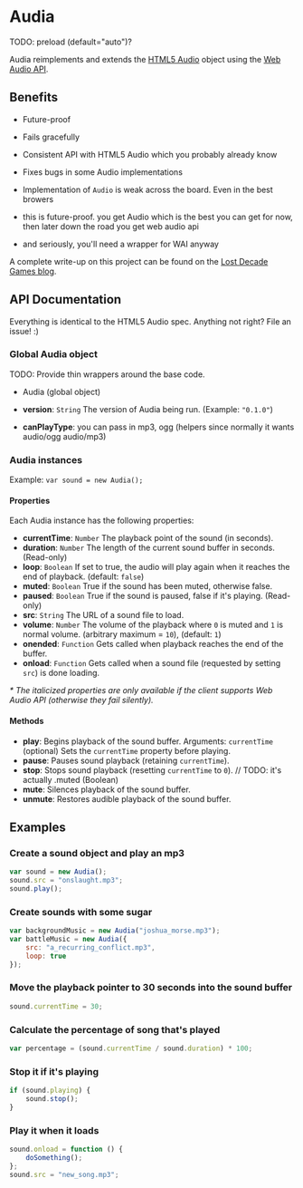 # Audia

TODO: preload (default="auto")?

Audia reimplements and extends the [HTML5 Audio][1] object using the [Web Audio API][2].

## Benefits

* Future-proof
* Fails gracefully
* Consistent API with HTML5 Audio which you probably already know
* Fixes bugs in some Audio implementations

* Implementation of `Audio` is weak across the board. Even in the best browers
* this is future-proof. you get Audio which is the best you can get for now, then later down the road you get web audio api
* and seriously, you'll need a wrapper for WAI anyway

A complete write-up on this project can be found on the [Lost Decade Games blog][2].

## API Documentation

Everything is identical to the HTML5 Audio spec. Anything not right? File an issue! :)

### Global Audia object

TODO: Provide thin wrappers around the base code.
* Audia (global object)

* **version**: `String` The version of Audia being run. (Example: `"0.1.0"`)
* **canPlayType**: you can pass in mp3, ogg (helpers since normally it wants audio/ogg audio/mp3)

### Audia instances

Example: `var sound = new Audia();`

#### Properties

Each Audia instance has the following properties:

* **currentTime**: `Number` The playback point of the sound (in seconds).
* **duration**: `Number` The length of the current sound buffer in seconds. (Read-only)
* **loop**: `Boolean` If set to true, the audio will play again when it reaches the end of playback. (default: `false`)
* **muted**: `Boolean` True if the sound has been muted, otherwise false.
* **paused**: `Boolean` True if the sound is paused, false if it's playing. (Read-only)
* **src**: `String` The URL of a sound file to load.
* **volume**: `Number` The volume of the playback where `0` is muted and `1` is normal volume. (arbitrary maximum = `10`), (default: `1`)
* **onended**: `Function` Gets called when playback reaches the end of the buffer.
* **onload**: `Function` Gets called when a sound file (requested by setting `src`) is done loading.

_* The italicized properties are only available if the client supports Web Audio API (otherwise they fail silently)._

#### Methods

* **play**: Begins playback of the sound buffer. Arguments: `currentTime` (optional) Sets the `currentTime` property before playing.
* **pause**: Pauses sound playback (retaining `currentTime`).
* **stop**: Stops sound playback (resetting `currentTime` to `0`).
// TODO: it's actually .muted (Boolean)
* **mute**: Silences playback of the sound buffer.
* **unmute**: Restores audible playback of the sound buffer.

## Examples

### Create a sound object and play an mp3

```javascript
var sound = new Audia();
sound.src = "onslaught.mp3";
sound.play();
```
### Create sounds with some sugar

```javascript
var backgroundMusic = new Audia("joshua_morse.mp3");
var battleMusic = new Audia({
	src: "a_recurring_conflict.mp3",
	loop: true
});
```

### Move the playback pointer to 30 seconds into the sound buffer

```javascript
sound.currentTime = 30;
```

### Calculate the percentage of song that's played

```javascript
var percentage = (sound.currentTime / sound.duration) * 100;
```

### Stop it if it's playing

```javascript
if (sound.playing) {
	sound.stop();
}
```

### Play it when it loads

```javascript
sound.onload = function () {
	doSomething();
};
sound.src = "new_song.mp3";
```

[1]: http://www.whatwg.org/specs/web-apps/current-work/#the-audio-element
[2]: https://dvcs.w3.org/hg/audio/raw-file/tip/webaudio/specification.html
[3]: http://www.lostdecadegames.com/audia-is-a-library-for-simplifying-the-web-audio-api/
